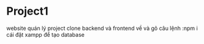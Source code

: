 # Project1
website quán lý project
clone backend và frontend về và gõ câu lệnh :npm i 
cái đặt xampp để tạo database
